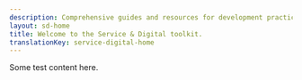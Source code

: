 ```yaml
---
description: Comprehensive guides and resources for development practices
layout: sd-home
title: Welcome to the Service & Digital toolkit.
translationKey: service-digital-home
---
```

Some test content here.